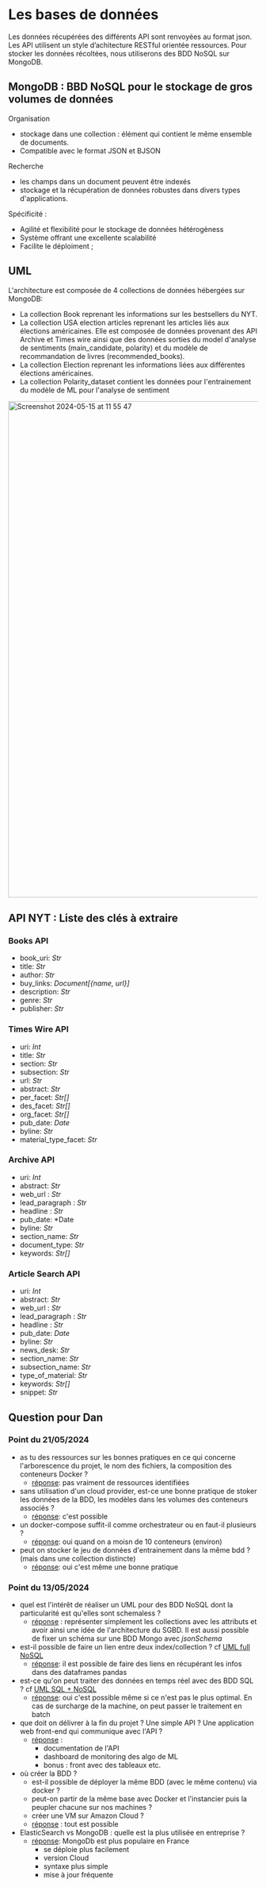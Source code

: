 # Les bases de données

Les données récupérées des différents API sont renvoyées au format json. Les API utilisent un style d’achitecture RESTful orientée ressources.
Pour stocker les données récoltées, nous utiliserons des BDD NoSQL sur MongoDB.


## MongoDB : BBD NoSQL pour le stockage de gros volumes de données

Organisation
* stockage dans une collection : élément qui contient le même ensemble de documents.
* Compatible avec le format JSON et BJSON

Recherche
* les champs dans un document peuvent être indexés
* stockage et la récupération de données robustes dans divers types d'applications.

Spécificité :
* Agilité et flexibilité pour le stockage de données hétérogèness
* Système offrant une excellente scalabilité
* Facilite le déploiment ;

## UML
L'architecture est composée de 4 collections de données hébergées sur MongoDB:
* La collection Book reprenant les informations sur les bestsellers du NYT.
* La collection USA election articles reprenant les articles liés aux élections américaines. Elle est composée de données provenant des API Archive et Times wire ainsi que des données sorties du model d'analyse de sentiments (main_candidate, polarity) et du modèle de recommandation de livres (recommended_books).
* La collection Election reprenant les informations liées aux différentes élections américaines.
* La collection Polarity_dataset contient les données pour l'entrainement du modèle de ML pour l'analyse de sentiment
  
<img width="1000" alt="Screenshot 2024-05-15 at 11 55 47" src=https://github.com/Linenlp/nyt_news/assets/40054464/98041af3-717b-4554-8466-22f07b2680bf>


## API NYT : Liste des clés à extraire
### Books API
* book_uri:	*Str*
* title:	*Str*
* author:	*Str*
* buy_links: *Document[{name, url}]*
* description:	*Str*
* genre:  *Str*
* publisher: *Str*

### Times Wire API
* uri:	*Int*
* title:	*Str*
* section: *Str*
* subsection: *Str*
* url: *Str*
* abstract:	*Str*
* per_facet:	*Str[]*
* des_facet:	*Str[]*
* org_facet:	*Str[]*
* pub_date: *Date*
* byline:	*Str*
* material_type_facet: *Str*

### Archive API
* uri:	*Int*
* abstract:	*Str*
* web_url : *Str*
* lead_paragraph : *Str*
* headline : *Str*
* pub_date: *Date
* byline:	*Str*
* section_name: *Str*
* document_type: *Str*
* keywords: *Str[]*

### Article Search API
* uri:	*Int*
* abstract:	*Str*
* web_url : *Str*
* lead_paragraph : *Str*
* headline : *Str*
* pub_date: *Date*
* byline:	*Str*
* news_desk: *Str*
* section_name: *Str*
* subsection_name: *Str*
* type_of_material: *Str*
* keywords: *Str[]*
* snippet: *Str*

## Question pour Dan
### Point du 21/05/2024
* as tu des ressources sur les bonnes pratiques en ce qui concerne l'arborescence du projet, le nom des fichiers, la composition des conteneurs Docker ?
    * <ins>réponse</ins>: pas vraiment de ressources identifiées
* sans utilisation d'un cloud provider, est-ce une bonne pratique de stoker les données de la BDD, les modèles dans les volumes des conteneurs associés ?
    * <ins>réponse</ins>: c'est possible
* un docker-compose suffit-il comme orchestrateur ou en faut-il plusieurs ?
    * <ins>réponse</ins>: oui quand on a moisn de 10 conteneurs (environ)
* peut on stocker le jeu de données d'entrainement dans la même bdd ? (mais dans une collection distincte)
    * <ins>réponse</ins>: oui c'est même une bonne pratique
  
### Point du 13/05/2024
* quel est l'intérêt de réaliser un UML pour des BDD NoSQL dont la particularité est qu'elles sont schemaless ?
    * <ins>réponse</ins> : représenter simplement les collections avec les attributs et avoir ainsi une idée de l'architecture du SGBD. Il est aussi possible de fixer un schéma sur une BDD Mongo avec *jsonSchema*
* est-il possible de faire un lien entre deux index/collection ? cf [UML full NoSQL](#V1)
    * <ins>réponse</ins>: il est possible de faire des liens en récupérant les infos dans des dataframes pandas
* est-ce qu'on peut traiter des données en temps réel avec des BDD SQL ? cf [UML SQL + NoSQL](#V2)
    * <ins>réponse</ins>: oui c'est possible même si ce n'est pas le plus optimal. En cas de surcharge de la machine, on peut passer le traitement en batch 
* que doit on délivrer à la fin du projet ? Une simple API ? Une application web front-end qui communique avec l'API ?
    * <ins>réponse</ins> :
        * documentation de l'API
        * dashboard de monitoring des algo de ML
        * bonus : front avec des tableaux etc. 
* où créer la BDD ?
    *  est-il possible de déployer la même BDD (avec le même contenu) via docker ?
    *  peut-on partir de la même base avec Docker et l'instancier puis la peupler chacune sur nos machines ?
    *  créer une VM sur Amazon Cloud ?
    *  <ins>réponse</ins> : tout est possible
* ElasticSearch vs MongoDB : quelle est la plus utilisée en entreprise ?
    * <ins>réponse</ins>: MongoDb est plus populaire en France
        * se déploie plus facilement
        * version Cloud
        * syntaxe plus simple
        * mise à jour fréquente       
